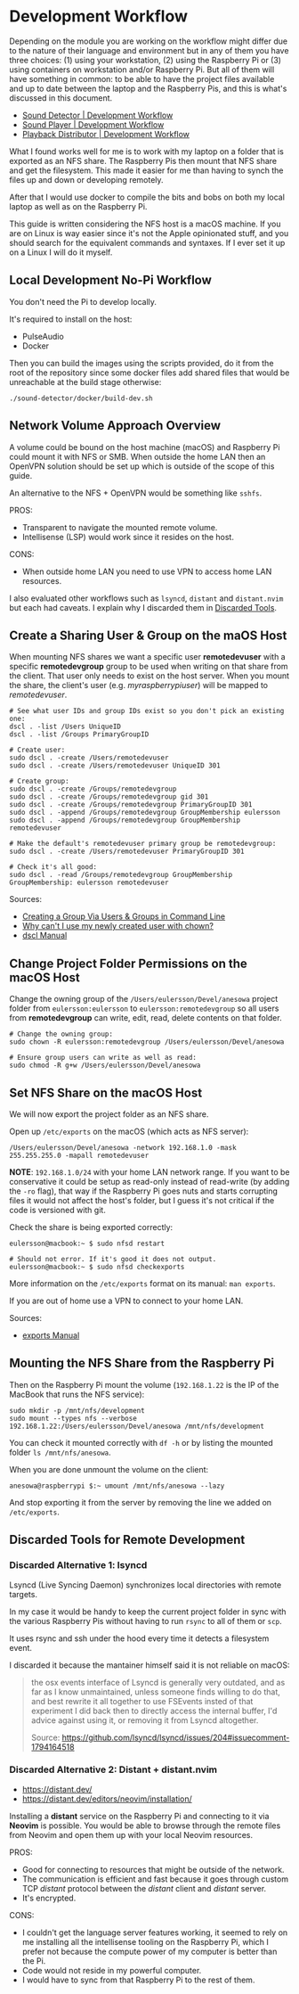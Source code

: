 # Development Workflow

Depending on the module you are working on the workflow might differ due to the nature
of their language and environment but in any of them you have three choices: (1) using
your workstation, (2) using the Raspberry Pi or (3) using containers on workstation
and/or Raspberry Pi. But all of them will have something in common: to be able to have
the project files available and up to date between the laptop and the Raspberry Pis, and
this is what's discussed in this document.

- [Sound Detector | Development Workflow](/sound-detector#development-workflow)
- [Sound Player | Development Workflow](/sound-player#development-workflow)
- [Playback Distributor | Development Workflow](/playback-distributor#development-workflow)

What I found works well for me is to work with my laptop on a folder that is exported as
an NFS share. The Raspberry Pis then mount that NFS share and get the filesystem. This
made it easier for me than having to synch the files up and down or developing remotely.

After that I would use docker to compile the bits and bobs on both my local laptop as
well as on the Raspberry Pi.

This guide is written considering the NFS host is a macOS machine. If you are on Linux
is way easier since it's not the Apple opinionated stuff, and you should search for the
equivalent commands and syntaxes. If I ever set it up on a Linux I will do it myself.

## Local Development No-Pi Workflow

You don't need the Pi to develop locally.

It's required to install on the host:

- PulseAudio
- Docker

Then you can build the images using the scripts provided, do it from the root of the
repository since some docker files add shared files that would be unreachable at the
build stage otherwise:

```
./sound-detector/docker/build-dev.sh
```

## Network Volume Approach Overview

A volume could be bound on the host machine (macOS) and Raspberry Pi could mount it with
NFS or SMB. When outside the home LAN then an OpenVPN solution should be set up which is
outside of the scope of this guide.

An alternative to the NFS + OpenVPN would be something like `sshfs`.

PROS:

- Transparent to navigate the mounted remote volume.
- Intellisense (LSP) would work since it resides on the host.

CONS:

- When outside home LAN you need to use VPN to access home LAN resources.

I also evaluated other workflows such as `lsyncd`, `distant` and `distant.nvim` but each
had caveats. I explain why I discarded them in
[Discarded Tools](4-development-workflow#discarded-tools-for-remote-development).

## Create a Sharing User & Group on the maOS Host

When mounting NFS shares we want a specific user **remotedevuser** with a specific
**remotedevgroup** group to be used when writing on that share from the client. That
user only needs to exist on the host server. When you mount the share, the client's user
(e.g. _myraspberrypiuser_) will be mapped to _remotedevuser_.

```
# See what user IDs and group IDs exist so you don't pick an existing one:
dscl . -list /Users UniqueID
dscl . -list /Groups PrimaryGroupID

# Create user:
sudo dscl . -create /Users/remotedevuser
sudo dscl . -create /Users/remotedevuser UniqueID 301

# Create group:
sudo dscl . -create /Groups/remotedevgroup
sudo dscl . -create /Groups/remotedevgroup gid 301
sudo dscl . -create /Groups/remotedevgroup PrimaryGroupID 301
sudo dscl . -append /Groups/remotedevgroup GroupMembership eulersson
sudo dscl . -append /Groups/remotedevgroup GroupMembership remotedevuser

# Make the default's remotedevuser primary group be remotedevgroup:
sudo dscl . -create /Users/remotedevuser PrimaryGroupID 301

# Check it's all good:
sudo dscl . -read /Groups/remotedevgroup GroupMembership
GroupMembership: eulersson remotedevuser
```

Sources:

- [Creating a Group Via Users & Groups in Command Line](https://apple.stackexchange.com/a/307186)
- [Why can't I use my newly created user with chown?](https://superuser.com/a/923843)
- [dscl Manual](https://www.unix.com/man-page/osx/1/dscl/)

## Change Project Folder Permissions on the macOS Host

Change the owning group of the `/Users/eulersson/Devel/anesowa` project folder from
`eulersson:eulersson` to `eulersson:remotedevgroup` so all users from **remotedevgroup**
can write, edit, read, delete contents on that folder.

```
# Change the owning group:
sudo chown -R eulersson:remotedevgroup /Users/eulersson/Devel/anesowa

# Ensure group users can write as well as read:
sudo chmod -R g+w /Users/eulersson/Devel/anesowa
```

## Set NFS Share on the macOS Host

We will now export the project folder as an NFS share.

Open up `/etc/exports` on the macOS (which acts as NFS server):

```
/Users/eulersson/Devel/anesowa -network 192.168.1.0 -mask 255.255.255.0 -mapall remotedevuser
```

**NOTE**: `192.168.1.0/24` with your home LAN network range. If you want to be
conservative it could be setup as read-only instead of read-write (by adding the `-ro`
flag), that way if the Raspberry Pi goes nuts and starts corrupting files it would not
affect the host's folder, but I guess it's not critical if the code is versioned with
git.

Check the share is being exported correctly:

```
eulersson@macbook:~ $ sudo nfsd restart

# Should not error. If it's good it does not output.
eulersson@macbook:~ $ sudo nfsd checkexports
```

More information on the `/etc/exports` format on its manual: `man exports`.

If you are out of home use a VPN to connect to your home LAN.

Sources:

- [exports Manual](https://ss64.com/osx/export.html)

## Mounting the NFS Share from the Raspberry Pi

Then on the Raspberry Pi mount the volume (`192.168.1.22` is the IP of the MacBook that
runs the NFS service):

```
sudo mkdir -p /mnt/nfs/development
sudo mount --types nfs --verbose 192.168.1.22:/Users/eulersson/Devel/anesowa /mnt/nfs/development
```

You can check it mounted correctly with `df -h` or by listing the mounted folder
`ls /mnt/nfs/anesowa`.

When you are done unmount the volume on the client:

```
anesowa@raspberrypi $:~ umount /mnt/nfs/anesowa --lazy
```

And stop exporting it from the server by removing the line we added on `/etc/exports`.

## Discarded Tools for Remote Development

### Discarded Alternative 1: lsyncd

Lsyncd (Live Syncing Daemon) synchronizes local directories with remote targets.

In my case it would be handy to keep the current project folder in sync with the various
Raspberry Pis without having to run `rsync` to all of them or `scp`.

It uses rsync and ssh under the hood every time it detects a filesystem event.

I discarded it because the mantainer himself said it is not reliable on macOS:

> the osx events interface of Lsyncd is generally very outdated, and as far as I know
> unmaintained, unless someone finds willing to do that, and best rewrite it all
> together to use FSEvents insted of that experiment I did back then to directly access
> the internal buffer, I'd advice against using it, or removing it from Lsyncd
> altogether.
>
> Source: https://github.com/lsyncd/lsyncd/issues/204#issuecomment-1794164518

### Discarded Alternative 2: Distant + distant.nvim

- https://distant.dev/
- https://distant.dev/editors/neovim/installation/

Installing a **distant** service on the Raspberry Pi and connecting to it via **Neovim**
is possible. You would be able to browse through the remote files from Neovim and open
them up with your local Neovim resources.

PROS:

- Good for connecting to resources that might be outside of the network.
- The communication is efficient and fast because it goes through custom TCP _distant_
  protocol between the _distant_ client and _distant_ server.
- It's encrypted.

CONS:

- I couldn't get the language server features working, it seemed to rely on me
  installing all the intellisense tooling on the Raspberry Pi, which I prefer not
  because the compute power of my computer is better than the Pi.
- Code would not reside in my powerful computer.
- I would have to sync from that Raspberry Pi to the rest of them.
